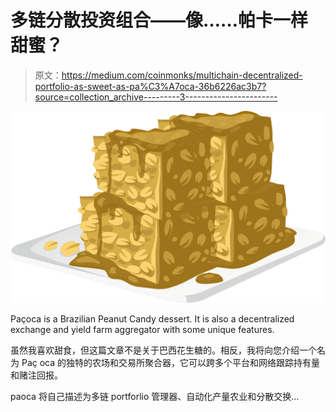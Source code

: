 # 多链分散投资组合——像……帕卡一样甜蜜？

> 原文：<https://medium.com/coinmonks/multichain-decentralized-portfolio-as-sweet-as-pa%C3%A7oca-36b6226ac3b7?source=collection_archive---------3----------------------->

![](img/46bf004eb34e741a2644cd220129e512.png)

Paçoca is a Brazilian Peanut Candy dessert. It is also a decentralized exchange and yield farm aggregator with some unique features.

虽然我喜欢甜食，但这篇文章不是关于巴西花生糖的。相反，我将向您介绍一个名为 Paç oca 的独特的农场和交易所聚合器，它可以跨多个平台和网络跟踪持有量和赌注回报。

paoca 将自己描述为多链 portforlio 管理器、自动化产量农业和分散交换…